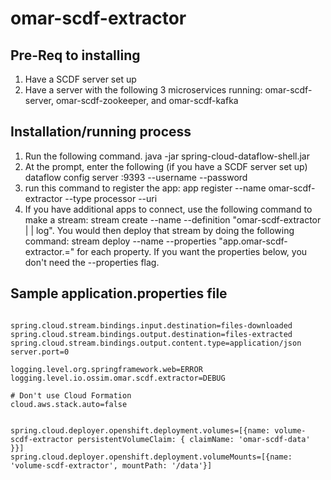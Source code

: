 # omar-scdf-extractor

## Pre-Req to installing

1. Have a SCDF server set up 
2. Have a server with the following 3 microservices running: omar-scdf-server, omar-scdf-zookeeper, and omar-scdf-kafka

## Installation/running process

1)  Run the following command.
java -jar spring-cloud-dataflow-shell.jar
2) At the prompt, enter the following (if you have a SCDF server set up)
dataflow config server <SCDF server>:9393 --username <username> --password <password>
3) run this command to register the app: app register --name omar-scdf-extractor --type processor --uri <jar location>
4) If you have additional apps to connect, use the following command to make a stream:
stream create --name <something> --definition "omar-scdf-extractor | <otherapp> | log".  You would then deploy that stream by doing the following command: stream deploy --name <something> --properties "app.omar-scdf-extractor.<property>=<value>" for each property.  If you want the properties below, you don't need the --properties flag.


## Sample application.properties file
```

spring.cloud.stream.bindings.input.destination=files-downloaded
spring.cloud.stream.bindings.output.destination=files-extracted
spring.cloud.stream.bindings.output.content.type=application/json
server.port=0

logging.level.org.springframework.web=ERROR
logging.level.io.ossim.omar.scdf.extractor=DEBUG

# Don't use Cloud Formation
cloud.aws.stack.auto=false


spring.cloud.deployer.openshift.deployment.volumes=[{name: volume-scdf-extractor persistentVolumeClaim: { claimName: 'omar-scdf-data' }}]
spring.cloud.deployer.openshift.deployment.volumeMounts=[{name: 'volume-scdf-extractor', mountPath: '/data'}]
```